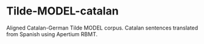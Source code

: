 # Tilde-MODEL-catalan
Aligned Catalan-German Tilde MODEL corpus. Catalan sentences translated from Spanish using Apertium RBMT.
